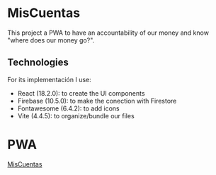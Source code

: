 # MisCuentas
This project a PWA to have an accountability of our money and know "where does our money go?".

## Technologies
For its implementación I use:

- React (18.2.0): to create the UI components
- Firebase (10.5.0): to make the conection with Firestore
- Fontawesome (6.4.2): to add icons
- Vite (4.4.5): to organize/bundle our files

# PWA
[MisCuentas](https://frontend-cf-645a3.web.app/)
